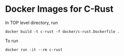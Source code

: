 # Docker Images for C-Rust

In TOP level directory, run

```
docker build -t c-rust -f docker/c-rust.Dockerfile .
```

To run
```
docker run -it --rm c-rust
```


